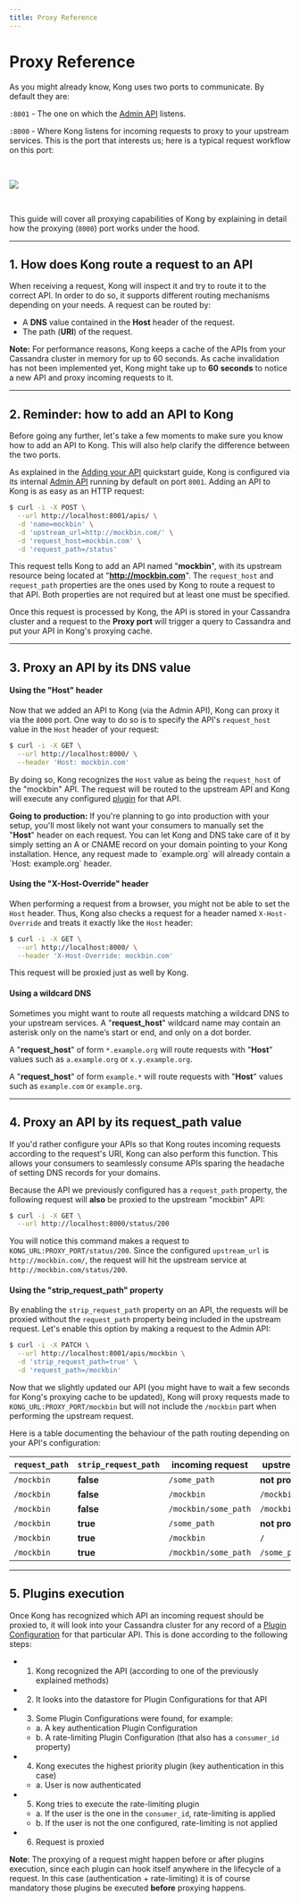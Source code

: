 ```yaml
---
title: Proxy Reference
---
```


# Proxy Reference

As you might already know, Kong uses two ports to communicate. By default they are:

`:8001` - The one on which the [Admin API][API] listens.

`:8000` - Where Kong listens for incoming requests to proxy to your upstream services. This is the port that interests us; here is a typical request workflow on this port:

<br />

![](/assets/images/docs/kong-simple.png)

<br />

This guide will cover all proxying capabilities of Kong by explaining in detail how the proxying (`8000`) port works under the hood.

---

## 1. How does Kong route a request to an API

When receiving a request, Kong will inspect it and try to route it to the correct API. In order to do so, it supports different routing mechanisms depending on your needs. A request can be routed by:

- A **DNS** value contained in the **Host** header of the request.
- The path (**URI**) of the request.

<div class="alert alert-warning">
  <strong>Note:</strong> For performance reasons, Kong keeps a cache of the APIs from your Cassandra cluster in memory for up to 60 seconds. As cache invalidation has not been implemented yet, Kong might take up to <strong>60 seconds</strong> to notice a new API and proxy incoming requests to it.
</div>

---

## 2. Reminder: how to add an API to Kong

Before going any further, let's take a few moments to make sure you know how to add an API to Kong. This will also help clarify the difference between the two ports.

As explained in the [Adding your API][adding-your-api] quickstart guide, Kong is configured via its internal [Admin API][API] running by default on port `8001`. Adding an API to Kong is as easy as an HTTP request:

```bash
$ curl -i -X POST \
  --url http://localhost:8001/apis/ \
  -d 'name=mockbin' \
  -d 'upstream_url=http://mockbin.com/' \
  -d 'request_host=mockbin.com' \
  -d 'request_path=/status'
```

This request tells Kong to add an API named "**mockbin**", with its upstream resource being located at "**http://mockbin.com**". The `request_host` and `request_path` properties are the ones used by Kong to route a request to that API. Both properties are not required but at least one must be specified.

Once this request is processed by Kong, the API is stored in your Cassandra cluster and a request to the **Proxy port** will trigger a query to Cassandra and put your API in Kong's proxying cache.

---

## 3. Proxy an API by its DNS value

#### Using the "**Host**" header

Now that we added an API to Kong (via the Admin API), Kong can proxy it via the `8000` port. One way to do so is to specify the API's `request_host` value in the `Host` header of your request:

```bash
$ curl -i -X GET \
  --url http://localhost:8000/ \
  --header 'Host: mockbin.com'
```

By doing so, Kong recognizes the `Host` value as being the `request_host` of the "mockbin" API. The request will be routed to the upstream API and Kong will execute any configured [plugin][plugins] for that API.

<div class="alert alert-warning">
  <strong>Going to production:</strong> If you're planning to go into production with your setup, you'll most likely not want your consumers to manually set the "<strong>Host</strong>" header on each request. You can let Kong and DNS take care of it by simply setting an A or CNAME record on your domain pointing to your Kong installation. Hence, any request made to `example.org` will already contain a `Host: example.org` header.
</div>

#### Using the "**X-Host-Override**" header

When performing a request from a browser, you might not be able to set the `Host` header. Thus, Kong also checks a request for a header named `X-Host-Override` and treats it exactly like the `Host` header:

```bash
$ curl -i -X GET \
  --url http://localhost:8000/ \
  --header 'X-Host-Override: mockbin.com'
```

This request will be proxied just as well by Kong.

#### Using a wildcard DNS

Sometimes you might want to route all requests matching a wildcard DNS to your upstream services. A "**request_host**" wildcard name may contain an asterisk only on the name’s start or end, and only on a dot border.

A "**request_host**" of form `*.example.org` will route requests with "**Host**" values such as `a.example.org` or `x.y.example.org`.

A "**request_host**" of form `example.*` will route requests with "**Host**" values such as `example.com` or `example.org`.

---

## 4. Proxy an API by its request_path value

If you'd rather configure your APIs so that Kong routes incoming requests according to the request's URI, Kong can also perform this function. This allows your consumers to seamlessly consume APIs sparing the headache of setting DNS records for your domains.

Because the API we previously configured has a `request_path` property, the following request will **also** be proxied to the upstream "mockbin" API:

```bash
$ curl -i -X GET \
  --url http://localhost:8000/status/200
```

You will notice this command makes a request to `KONG_URL:PROXY_PORT/status/200`. Since the configured `upstream_url` is `http://mockbin.com/`, the request will hit the upstream service at `http://mockbin.com/status/200`.

#### Using the "**strip_request_path**" property

By enabling the `strip_request_path` property on an API, the requests will be proxied without the `request_path` property being included in the upstream request. Let's enable this option by making a request to the Admin API:

```bash
$ curl -i -X PATCH \
  --url http://localhost:8001/apis/mockbin \
  -d 'strip_request_path=true' \
  -d 'request_path=/mockbin'
```

Now that we slightly updated our API (you might have to wait a few seconds for Kong's proxying cache to be updated), Kong will proxy requests made to `KONG_URL:PROXY_PORT/mockbin` but will not include the `/mockbin` part when performing the upstream request.

Here is a table documenting the behaviour of the path routing depending on your API's configuration:

`request_path`      | `strip_request_path`   | incoming request       | upstream request
---         | ---            | ---                    | ---
`/mockbin`  | **false**      | `/some_path`           | **not proxied**
`/mockbin`  | **false**      | `/mockbin`             | `/mockbin`
`/mockbin`  | **false**      | `/mockbin/some_path`   | `/mockbin/some_path`
`/mockbin`  | **true**       | `/some_path`           | **not proxied**
`/mockbin`  | **true**       | `/mockbin`             | `/`
`/mockbin`  | **true**       | `/mockbin/some_path`   | `/some_path`

---

## 5. Plugins execution

Once Kong has recognized which API an incoming request should be proxied to, it will look into your Cassandra cluster for any record of a [Plugin Configuration][plugin-configuration-object] for that particular API. This is done according to the following steps:

- 1. Kong recognized the API (according to one of the previously explained methods)
- 2. It looks into the datastore for Plugin Configurations for that API
- 3. Some Plugin Configurations were found, for example:
  - a. A key authentication Plugin Configuration
  - b. A rate-limiting Plugin Configuration (that also has a `consumer_id` property)
- 4. Kong executes the highest priority plugin (key authentication in this case)
  - a. User is now authenticated
- 5. Kong tries to execute the rate-limiting plugin
  - a. If the user is the one in the `consumer_id`, rate-limiting is applied
  - b. If the user is not the one configured, rate-limiting is not applied
- 6. Request is proxied

**Note**: The proxying of a request might happen before or after plugins execution, since each plugin can hook itself anywhere in the lifecycle of a request. In this case (authentication + rate-limiting) it is of course mandatory those plugins be executed **before** proxying happens.

[adding-your-api]: /{{page.kong_version}}/getting-started/adding-your-api
[API]: /{{page.kong_version}}/admin-api
[plugin-configuration-object]: /{{page.kong_version}}/admin-api#plugin-configuration-object
[plugins]: /plugins/
